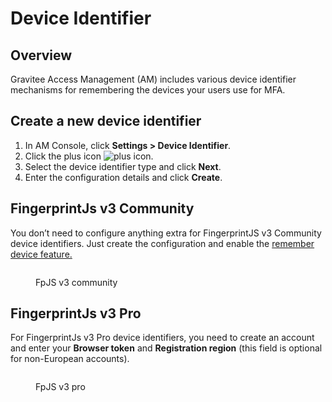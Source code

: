 # Device Identifier

## Overview

Gravitee Access Management (AM) includes various device identifier mechanisms for remembering the devices your users use for MFA.

## Create a new device identifier

1. In AM Console, click **Settings > Device Identifier**.
2. Click the plus icon ![plus icon](https://docs.gravitee.io/images/icons/plus-icon.png).
3. Select the device identifier type and click **Next**.
4. Enter the configuration details and click **Create**.

## FingerprintJs v3 Community

You don’t need to configure anything extra for FingerprintJS v3 Community device identifiers. Just create the configuration and enable the [remember device feature.](login/remember-authentication-device.md)

<figure><img src="https://docs.gravitee.io/images/am/current/graviteeio-am-userguide-device-identifier-fpjsv3community.png" alt=""><figcaption><p>FpJS v3 community</p></figcaption></figure>

## FingerprintJs v3 Pro

For FingerprintJs v3 Pro device identifiers, you need to create an account and enter your **Browser token** and **Registration region** (this field is optional for non-European accounts).

<figure><img src="https://docs.gravitee.io/images/am/current/graviteeio-am-userguide-device-identifier-fpjsv3pro.png" alt=""><figcaption><p>FpJS v3 pro</p></figcaption></figure>
